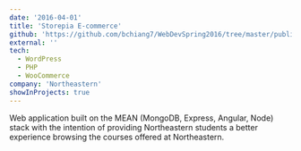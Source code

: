 ```yaml
---
date: '2016-04-01'
title: 'Storepia E-commerce'
github: 'https://github.com/bchiang7/WebDevSpring2016/tree/master/public/project'
external: ''
tech:
  - WordPress
  - PHP
  - WooCommerce
company: 'Northeastern'
showInProjects: true
---
```


Web application built on the MEAN (MongoDB, Express, Angular, Node) stack with the intention of providing Northeastern students a better experience browsing the courses offered at Northeastern.
